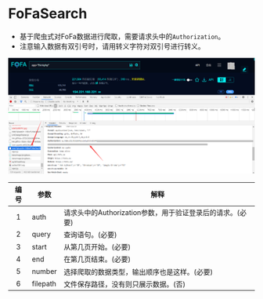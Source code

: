 # FoFaSearch
- 基于爬虫式对FoFa数据进行爬取，需要请求头中的`Authorization`。
- 注意输入数据有双引号时，请用转义字符对双引号进行转义。

![FoFa](./Image/1.png)

| 编号 | 参数     | 解释                                                      |
| :--: | -------- | --------------------------------------------------------- |
|  1   | auth     | 请求头中的Authorization参数，用于验证登录后的请求。(必要) |
|  2   | query    | 查询语句。(必要)                                          |
|  3   | start    | 从第几页开始。(必要)                                      |
|  4   | end      | 在第几页结束。(必要)                                      |
|  5   | number   | 选择爬取的数据类型，输出顺序也是这样。(必要)              |
|  6   | filepath | 文件保存路径，没有则只展示数据。(否)                      |
